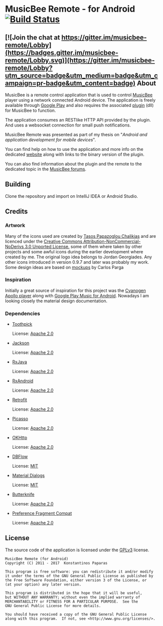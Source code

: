 MusicBee Remote - for Android [![Build Status](https://travis-ci.org/kelsos/mbrc.svg?branch=development)](https://travis-ci.org/kelsos/mbrc)
=============================

[![Join the chat at https://gitter.im/musicbee-remote/Lobby](https://badges.gitter.im/musicbee-remote/Lobby.svg)](https://gitter.im/musicbee-remote/Lobby?utm_source=badge&utm_medium=badge&utm_campaign=pr-badge&utm_content=badge)
About
-------
MusicBee is a remote control application that is used to control [MusicBee](http://getmusicbee.com/) player using a network connected Android device. The application is freely available through [Google Play](https://play.google.com/store/apps/details?id=com.kelsos.mbrc) and also requires the associated [plugin](https://github.com/kelsos/mbrc-plugin) (dll) for MusicBee to function.

The application consumes an RESTlike HTTP API provided by the plugin. And uses a websocket connection for small push notifications.

MusicBee Remote was presented as part of my thesis on "*Android and application development for mobile devices*".

You can find help on how to use the application and more info on the dedicated [website](http://kelsos.net/musicbeeremote/) along with links to the binary version of the plugin.

You can also find information about the plugin and the remote to the dedicated topic in the [MusicBee forums](http://getmusicbee.com/forum/index.php?topic=7221.new;topicseen#new).

Building
-------
Clone the repository and import on IntelliJ IDEA or Android Studio.

Credits
-----------
### Artwork

Many of the icons used are created by [Tasos Papazoglou Chalikias](https://github.com/sushiperv) and are licenced under the [Creative Commons Attribution-NonCommercial-NoDerivs 3.0 Unported License.](https://creativecommons.org/licenses/by-nc-nd/3.0/deed.en_US) some of them where taken by other projects and some awful icons during the earlier development where created by me. The original logo idea belongs to Jordan Georgiades. Any other icons introduced in version 0.9.7 and later was probably my work. Some design ideas are based on [mockups](https://groups.google.com/forum/#!topic/musicbee-remote/wgm029yfJnU) by Carlos Parga

### Inspiration
Initially a great source of inspiration for this project was the [Cyanogen Apollo player](https://github.com/CyanogenMod/android_packages_apps_Apollo)
along with [Google Play Music for Android](https://play.google.com/store/apps/details?id=com.google.android.music). Nowadays I am looking closely the material design documentation.

### Dependencies

*   [Toothpick](https://github.com/stephanenicolas/toothpick)

    License: [Apache 2.0](http://www.apache.org/licenses/LICENSE-2.0)

*   [Jackson](http://jackson.codehaus.org/)

    License: [Apache 2.0](http://www.apache.org/licenses/LICENSE-2.0)

*   [RxJava](https://github.com/ReactiveX/RxJava)

    License: [Apache 2.0](http://www.apache.org/licenses/LICENSE-2.0)

*   [RxAndroid](https://github.com/ReactiveX/RxAndroid)

    License: [Apache 2.0](http://www.apache.org/licenses/LICENSE-2.0)

*   [Retrofit](https://github.com/square/retrofit)

    License: [Apache 2.0](http://www.apache.org/licenses/LICENSE-2.0)

*   [Picasso](https://github.com/square/picasso)

    License: [Apache 2.0](http://www.apache.org/licenses/LICENSE-2.0)

*   [OKHttp](https://github.com/square/okhttp)

    License: [Apache 2.0](http://www.apache.org/licenses/LICENSE-2.0)

*   [DBFlow](https://github.com/Raizlabs/DBFlow)

    License: [MIT](https://github.com/Raizlabs/DBFlow/blob/master/LICENSE)

*   [Material Dialogs](https://github.com/afollestad/material-dialogs/)

    License: [MIT](https://github.com/afollestad/material-dialogs/blob/master/LICENSE.txt)
    
*   [Butterknife](https://github.com/JakeWharton/butterknife)

    License: [Apache 2.0](https://raw.githubusercontent.com/JakeWharton/butterknife/master/LICENSE.txt)
    
*   [Preference Fragment Compat](https://github.com/Machinarius/PreferenceFragment-Compat)

    License: [Apache 2.0](https://raw.githubusercontent.com/Machinarius/PreferenceFragment-Compat/master/LICENSE)
               

License
----------

The source code of the application is licensed under the [GPLv3](https://www.gnu.org/licenses/gpl.html) license.

    MusicBee Remote (for Android)
    Copyright (C) 2011 - 2017  Konstantinos Paparas

    This program is free software: you can redistribute it and/or modify
    it under the terms of the GNU General Public License as published by
    the Free Software Foundation, either version 3 of the License, or
    (at your option) any later version.

    This program is distributed in the hope that it will be useful,
    but WITHOUT ANY WARRANTY; without even the implied warranty of
    MERCHANTABILITY or FITNESS FOR A PARTICULAR PURPOSE.  See the
    GNU General Public License for more details.

    You should have received a copy of the GNU General Public License
    along with this program.  If not, see <http://www.gnu.org/licenses/>.
